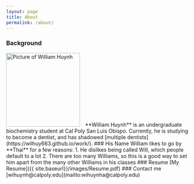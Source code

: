 ```yaml
---
layout: page
title: About
permalink: /about/
---
```


### Background
<img src="{{ site.baseurl}}/images/profile_pic.jpg" alt="Picture of William Huynh" width="200" style="margin-top: 0px; margin-right: 10px" />
**William Huynh** is an undergraduate biochemistry student at Cal Poly San Luis Obispo.
Currently, he is studying to become a dentist, and has shadowed [multiple dentists](https://wilhuy663.github.io/work/).
### His Name
William likes to go by **Thai** for a few reasons:
1. He dislikes being called Will, which people default to a lot
2. There are too many Williams, so this is a good way to set him apart from the many other Williams in his classes
### Resume
[My Resume]({{ site.baseurl}}/images/Resume.pdf)
### Contact me
[wihuynh@calpoly.edu](mailto:wihuynha@calpoly.edu)
